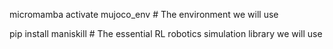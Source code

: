 micromamba activate mujoco_env # The environment we will use

pip install maniskill # The essential RL robotics simulation library we will use


